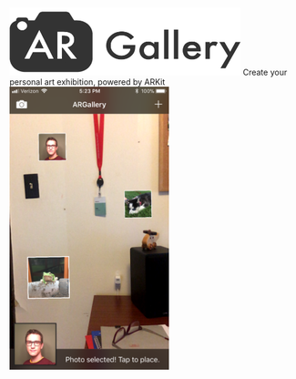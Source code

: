 <img src="https://github.com/kylejohnsonkj/ARGallery/raw/master/ARGallery.png" width="406" height="119"> 
Create your personal art exhibition, powered by ARKit

<img src="https://github.com/kylejohnsonkj/ARGallery/raw/master/Preview.png" width="280" height="497">

